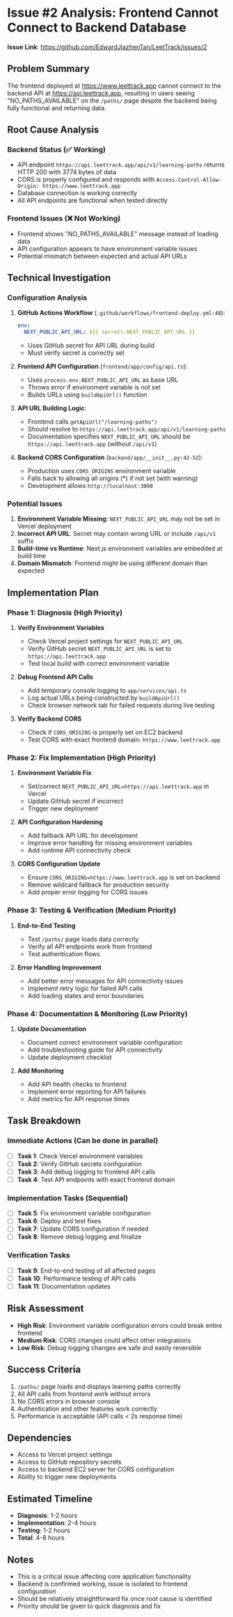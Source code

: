 # Issue #2 Analysis: Frontend Cannot Connect to Backend Database

**Issue Link**: https://github.com/EdwardJiazhenTan/LeetTrack/issues/2

## Problem Summary

The frontend deployed at https://www.leettrack.app cannot connect to the backend API at https://api.leettrack.app, resulting in users seeing "NO_PATHS_AVAILABLE" on the `/paths/` page despite the backend being fully functional and returning data.

## Root Cause Analysis

### Backend Status (✅ Working)
- API endpoint `https://api.leettrack.app/api/v1/learning-paths` returns HTTP 200 with 3774 bytes of data
- CORS is properly configured and responds with `Access-Control-Allow-Origin: https://www.leettrack.app`
- Database connection is working correctly
- All API endpoints are functional when tested directly

### Frontend Issues (❌ Not Working)
- Frontend shows "NO_PATHS_AVAILABLE" message instead of loading data
- API configuration appears to have environment variable issues
- Potential mismatch between expected and actual API URLs

## Technical Investigation

### Configuration Analysis

1. **GitHub Actions Workflow** (`.github/workflows/frontend-deploy.yml:48`):
   ```yaml
   env:
     NEXT_PUBLIC_API_URL: ${{ secrets.NEXT_PUBLIC_API_URL }}
   ```
   - Uses GitHub secret for API URL during build
   - Must verify secret is correctly set

2. **Frontend API Configuration** (`frontend/app/config/api.ts`):
   - Uses `process.env.NEXT_PUBLIC_API_URL` as base URL
   - Throws error if environment variable is not set
   - Builds URLs using `buildApiUrl()` function

3. **API URL Building Logic**:
   - Frontend calls `getApiUrl("/learning-paths")`
   - Should resolve to `https://api.leettrack.app/api/v1/learning-paths`
   - Documentation specifies `NEXT_PUBLIC_API_URL` should be `https://api.leettrack.app` (without `/api/v1`)

4. **Backend CORS Configuration** (`backend/app/__init__.py:42-52`):
   - Production uses `CORS_ORIGINS` environment variable
   - Falls back to allowing all origins (*) if not set (with warning)
   - Development allows `http://localhost:3000`

### Potential Issues

1. **Environment Variable Missing**: `NEXT_PUBLIC_API_URL` may not be set in Vercel deployment
2. **Incorrect API URL**: Secret may contain wrong URL or include `/api/v1` suffix
3. **Build-time vs Runtime**: Next.js environment variables are embedded at build time
4. **Domain Mismatch**: Frontend might be using different domain than expected

## Implementation Plan

### Phase 1: Diagnosis (High Priority)
1. **Verify Environment Variables**
   - Check Vercel project settings for `NEXT_PUBLIC_API_URL`
   - Verify GitHub secret `NEXT_PUBLIC_API_URL` is set to `https://api.leettrack.app`
   - Test local build with correct environment variable

2. **Debug Frontend API Calls**
   - Add temporary console logging to `app/services/api.ts`
   - Log actual URLs being constructed by `buildApiUrl()`
   - Check browser network tab for failed requests during live testing

3. **Verify Backend CORS**
   - Check if `CORS_ORIGINS` is properly set on EC2 backend
   - Test CORS with exact frontend domain: `https://www.leettrack.app`

### Phase 2: Fix Implementation (High Priority)
1. **Environment Variable Fix**
   - Set/correct `NEXT_PUBLIC_API_URL=https://api.leettrack.app` in Vercel
   - Update GitHub secret if incorrect
   - Trigger new deployment

2. **API Configuration Hardening**
   - Add fallback API URL for development
   - Improve error handling for missing environment variables
   - Add runtime API connectivity check

3. **CORS Configuration Update**
   - Ensure `CORS_ORIGINS=https://www.leettrack.app` is set on backend
   - Remove wildcard fallback for production security
   - Add proper error logging for CORS issues

### Phase 3: Testing & Verification (Medium Priority)
1. **End-to-End Testing**
   - Test `/paths/` page loads data correctly
   - Verify all API endpoints work from frontend
   - Test authentication flows

2. **Error Handling Improvement**
   - Add better error messages for API connectivity issues
   - Implement retry logic for failed API calls
   - Add loading states and error boundaries

### Phase 4: Documentation & Monitoring (Low Priority)
1. **Update Documentation**
   - Document correct environment variable configuration
   - Add troubleshooting guide for API connectivity
   - Update deployment checklist

2. **Add Monitoring**
   - Add API health checks to frontend
   - Implement error reporting for API failures
   - Add metrics for API response times

## Task Breakdown

### Immediate Actions (Can be done in parallel)
- [ ] **Task 1**: Check Vercel environment variables
- [ ] **Task 2**: Verify GitHub secrets configuration  
- [ ] **Task 3**: Add debug logging to frontend API calls
- [ ] **Task 4**: Test API endpoints with exact frontend domain

### Implementation Tasks (Sequential)
- [ ] **Task 5**: Fix environment variable configuration
- [ ] **Task 6**: Deploy and test fixes
- [ ] **Task 7**: Update CORS configuration if needed
- [ ] **Task 8**: Remove debug logging and finalize

### Verification Tasks
- [ ] **Task 9**: End-to-end testing of all affected pages
- [ ] **Task 10**: Performance testing of API calls
- [ ] **Task 11**: Documentation updates

## Risk Assessment

- **High Risk**: Environment variable configuration errors could break entire frontend
- **Medium Risk**: CORS changes could affect other integrations
- **Low Risk**: Debug logging changes are safe and easily reversible

## Success Criteria

1. `/paths/` page loads and displays learning paths correctly
2. All API calls from frontend work without errors
3. No CORS errors in browser console
4. Authentication and other features work correctly
5. Performance is acceptable (API calls < 2s response time)

## Dependencies

- Access to Vercel project settings
- Access to GitHub repository secrets
- Access to backend EC2 server for CORS configuration
- Ability to trigger new deployments

## Estimated Timeline

- **Diagnosis**: 1-2 hours
- **Implementation**: 2-4 hours  
- **Testing**: 1-2 hours
- **Total**: 4-8 hours

## Notes

- This is a critical issue affecting core application functionality
- Backend is confirmed working, issue is isolated to frontend configuration
- Should be relatively straightforward fix once root cause is identified
- Priority should be given to quick diagnosis and fix